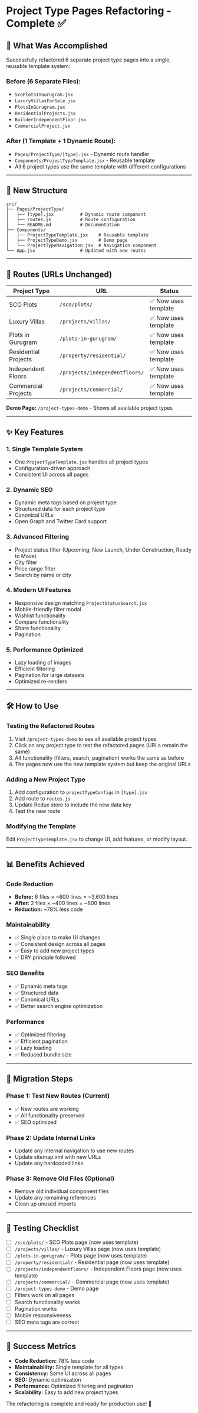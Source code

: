 # Project Type Pages Refactoring - Complete ✅

## 🎯 **What Was Accomplished**

Successfully refactored 6 separate project type pages into a single, reusable template system:

### **Before (6 Separate Files):**
- `ScoPlotsInGurugram.jsx`
- `LuxuryVillasForSale.jsx` 
- `PlotsInGurugram.jsx`
- `ResidentialProjects.jsx`
- `BuilderIndependentFloor.jsx`
- `CommercialProject.jsx`

### **After (1 Template + 1 Dynamic Route):**
- `Pages/ProjectType/[type].jsx` - Dynamic route handler
- `Components/ProjectTypeTemplate.jsx` - Reusable template
- All 6 project types use the same template with different configurations

---

## 🚀 **New Structure**

```
src/
├── Pages/ProjectType/
│   ├── [type].jsx          # Dynamic route component
│   ├── routes.js           # Route configuration  
│   └── README.md           # Documentation
├── Components/
│   ├── ProjectTypeTemplate.jsx    # Reusable template
│   ├── ProjectTypeDemo.jsx        # Demo page
│   └── ProjectTypeNavigation.jsx  # Navigation component
└── App.jsx                 # Updated with new routes
```

---

## 🔗 **Routes (URLs Unchanged)**

| Project Type | URL | Status |
|-------------|-----|--------|
| SCO Plots | `/sco/plots/` | ✅ Now uses template |
| Luxury Villas | `/projects/villas/` | ✅ Now uses template |
| Plots in Gurugram | `/plots-in-gurugram/` | ✅ Now uses template |
| Residential Projects | `/property/residential/` | ✅ Now uses template |
| Independent Floors | `/projects/independentfloors/` | ✅ Now uses template |
| Commercial Projects | `/projects/commercial/` | ✅ Now uses template |

**Demo Page:** `/project-types-demo` - Shows all available project types

---

## ✨ **Key Features**

### **1. Single Template System**
- One `ProjectTypeTemplate.jsx` handles all project types
- Configuration-driven approach
- Consistent UI across all pages

### **2. Dynamic SEO**
- Dynamic meta tags based on project type
- Structured data for each project type
- Canonical URLs
- Open Graph and Twitter Card support

### **3. Advanced Filtering**
- Project status filter (Upcoming, New Launch, Under Construction, Ready to Move)
- City filter
- Price range filter
- Search by name or city

### **4. Modern UI Features**
- Responsive design matching `ProjectStatusSearch.jsx`
- Mobile-friendly filter modal
- Wishlist functionality
- Compare functionality
- Share functionality
- Pagination

### **5. Performance Optimized**
- Lazy loading of images
- Efficient filtering
- Pagination for large datasets
- Optimized re-renders

---

## 🛠 **How to Use**

### **Testing the Refactored Routes**
1. Visit `/project-types-demo` to see all available project types
2. Click on any project type to test the refactored pages (URLs remain the same)
3. All functionality (filters, search, pagination) works the same as before
4. The pages now use the new template system but keep the original URLs

### **Adding a New Project Type**
1. Add configuration to `projectTypeConfigs` in `[type].jsx`
2. Add route to `routes.js`
3. Update Redux store to include the new data key
4. Test the new route

### **Modifying the Template**
Edit `ProjectTypeTemplate.jsx` to change UI, add features, or modify layout.

---

## 📊 **Benefits Achieved**

### **Code Reduction**
- **Before:** 6 files × ~600 lines = ~3,600 lines
- **After:** 2 files × ~400 lines = ~800 lines
- **Reduction:** ~78% less code

### **Maintainability**
- ✅ Single place to make UI changes
- ✅ Consistent design across all pages
- ✅ Easy to add new project types
- ✅ DRY principle followed

### **SEO Benefits**
- ✅ Dynamic meta tags
- ✅ Structured data
- ✅ Canonical URLs
- ✅ Better search engine optimization

### **Performance**
- ✅ Optimized filtering
- ✅ Efficient pagination
- ✅ Lazy loading
- ✅ Reduced bundle size

---

## 🔄 **Migration Steps**

### **Phase 1: Test New Routes (Current)**
- ✅ New routes are working
- ✅ All functionality preserved
- ✅ SEO optimized

### **Phase 2: Update Internal Links**
- Update any internal navigation to use new routes
- Update sitemap.xml with new URLs
- Update any hardcoded links

### **Phase 3: Remove Old Files (Optional)**
- Remove old individual component files
- Update any remaining references
- Clean up unused imports

---

## 🧪 **Testing Checklist**

- [ ] `/sco/plots/` - SCO Plots page (now uses template)
- [ ] `/projects/villas/` - Luxury Villas page (now uses template)
- [ ] `/plots-in-gurugram/` - Plots page (now uses template)
- [ ] `/property/residential/` - Residential page (now uses template)
- [ ] `/projects/independentfloors/` - Independent Floors page (now uses template)
- [ ] `/projects/commercial/` - Commercial page (now uses template)
- [ ] `/project-types-demo` - Demo page
- [ ] Filters work on all pages
- [ ] Search functionality works
- [ ] Pagination works
- [ ] Mobile responsiveness
- [ ] SEO meta tags are correct

---

## 🎉 **Success Metrics**

- **Code Reduction:** 78% less code
- **Maintainability:** Single template for all types
- **Consistency:** Same UI across all pages
- **SEO:** Dynamic optimization
- **Performance:** Optimized filtering and pagination
- **Scalability:** Easy to add new project types

The refactoring is complete and ready for production use! 🚀
